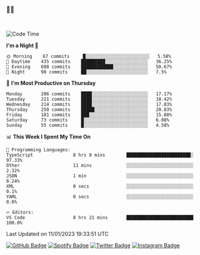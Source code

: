 ### 🤙🍺

<!-- <a href="https://github-readme-stats.vercel.app/api?username=hzak2xx&count_private=true&show_icons=true&theme=dracula">
  <img align="center" src="https://github-readme-stats.vercel.app/api?username=hzak2xx&count_private=true&show_icons=true&theme=dracula" />
</a>
</br> -->
</br>

<!--START_SECTION:waka-->
![Code Time](http://img.shields.io/badge/Code%20Time-2%2C102%20hrs%2053%20mins-blue)

**I'm a Night 🦉** 

```text
🌞 Morning    67 commits     █░░░░░░░░░░░░░░░░░░░░░░░░   5.58% 
🌆 Daytime    435 commits    █████████░░░░░░░░░░░░░░░░   36.25% 
🌃 Evening    608 commits    ████████████░░░░░░░░░░░░░   50.67% 
🌙 Night      90 commits     ██░░░░░░░░░░░░░░░░░░░░░░░   7.5%

```
📅 **I'm Most Productive on Thursday** 

```text
Monday       206 commits    ████░░░░░░░░░░░░░░░░░░░░░   17.17% 
Tuesday      221 commits    ████░░░░░░░░░░░░░░░░░░░░░   18.42% 
Wednesday    214 commits    ████░░░░░░░░░░░░░░░░░░░░░   17.83% 
Thursday     250 commits    █████░░░░░░░░░░░░░░░░░░░░   20.83% 
Friday       181 commits    ███░░░░░░░░░░░░░░░░░░░░░░   15.08% 
Saturday     73 commits     █░░░░░░░░░░░░░░░░░░░░░░░░   6.08% 
Sunday       55 commits     █░░░░░░░░░░░░░░░░░░░░░░░░   4.58%

```


📊 **This Week I Spent My Time On** 

```text
💬 Programming Languages: 
TypeScript               8 hrs 8 mins        ████████████████████████░   97.33% 
Other                    11 mins             ░░░░░░░░░░░░░░░░░░░░░░░░░   2.32% 
JSON                     1 min               ░░░░░░░░░░░░░░░░░░░░░░░░░   0.24% 
XML                      0 secs              ░░░░░░░░░░░░░░░░░░░░░░░░░   0.1% 
YAML                     0 secs              ░░░░░░░░░░░░░░░░░░░░░░░░░   0.0%

🔥 Editors: 
VS Code                  8 hrs 21 mins       █████████████████████████   100.0%

```


 Last Updated on 11/01/2023 19:33:51 UTC
<!--END_SECTION:waka-->

[![GitHub Badge](https://img.shields.io/badge/GitHub-100000?style=for-the-badge&logo=github&logoColor=white)](https://github.com/hzak2xx)
[![Spotify Badge](https://img.shields.io/badge/Spotify-1ED760?&style=for-the-badge&logo=spotify&logoColor=white)](https://open.spotify.com/user/uf90s6sbbh75a1mt44clkhkvf)
[![Twitter Badge](https://img.shields.io/badge/Twitter-1DA1F2?style=for-the-badge&logo=twitter&logoColor=white)](https://twitter.com/hzak2xx)
[![Instagram Badge](https://img.shields.io/badge/Instagram-E4405F?style=for-the-badge&logo=instagram&logoColor=white)](https://www.instagram.com/hzak2xx/)
